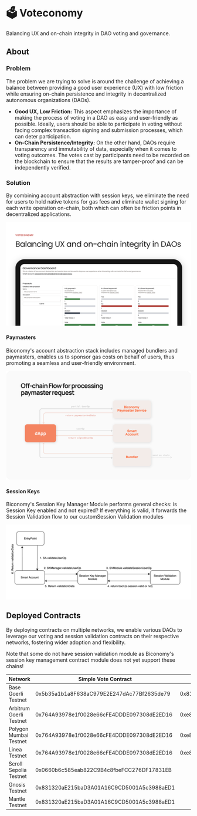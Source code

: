 # 🗳️ Voteconomy

Balancing UX and on-chain integrity in DAO voting and governance.

## About

### Problem

The problem we are trying to solve is around the challenge of achieving a balance between providing a good user experience (UX) with low friction while ensuring on-chain persistence and integrity in decentralized autonomous organizations (DAOs).

- **Good UX, Low Friction:** This aspect emphasizes the importance of making the process of voting in a DAO as easy and user-friendly as possible. Ideally, users should be able to participate in voting without facing complex transaction signing and submission processes, which can deter participation.
- **On-Chain Persistence/Integrity:** On the other hand, DAOs require transparency and immutability of data, especially when it comes to voting outcomes. The votes cast by participants need to be recorded on the blockchain to ensure that the results are tamper-proof and can be independently verified.

### Solution

By combining account abstraction with session keys, we eliminate the need for users to hold native tokens for gas fees and eliminate wallet signing for each write operation on-chain, both which can often be friction points in decentralized applications.

![Voteconomy](docs/images/voteconomy.png)

#### Paymasters

Biconomy's account abstraction stack includes managed bundlers and paymasters, enables us to sponsor gas costs on behalf of users, thus promoting a seamless and user-friendly environment.

![Paymaster Flow](docs/images/paymaster.png)

#### Session Keys

Biconomy's Session Key Manager Module performs general checks: is Session Key enabled and not expired? If everything is valid, it forwards the Session Validation flow to our customSession Validation modules

![Session Key Diagram](docs/images/sk.png)

## Deployed Contracts

By deploying contracts on multiple networks, we enable various DAOs to leverage our voting and session validation contracts on their respective networks, fostering wider adoption and flexibility.

Note that some do not have session validation module as Biconomy's session key management contract module does not yet support these chains!

| Network                 | Simple Vote Contract                       | Session Validation Module                  |
| ----------------------- | ------------------------------------------ | ------------------------------------------ |
| Base Goerli Testnet     | 0x5b35a1b1a8F638aC979E2E247dAc77Bf2635de79 | 0x816da14cb0b426e085b380e1a01dacb3669ab47e |
| Arbitrum Goerli Testnet | 0x764A93978e1f0028e66cFE4DDDE097308dE2ED16 | 0xe8b442ae8c9cc7a3ae5992da52d20767dfe8d825 |
| Polygon Mumbai Testnet  | 0x764A93978e1f0028e66cFE4DDDE097308dE2ED16 | 0xe8b442ae8c9cc7a3ae5992da52d20767dfe8d825 |
| Linea Testnet           | 0x764A93978e1f0028e66cFE4DDDE097308dE2ED16 | 0xe8b442ae8c9cc7a3ae5992da52d20767dfe8d825 |
| Scroll Sepolia Testnet  | 0x0660b6c585eab822C9B4c8fbeFCC276DF17831EB |                                            |
| Gnosis Testnet          | 0x831320aE215baD3A01A16C9CD5001A5c3988aED1 |                                            |
| Mantle Testnet          | 0x831320aE215baD3A01A16C9CD5001A5c3988aED1 |                                            |
